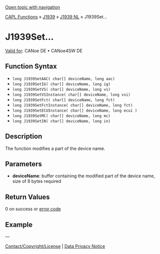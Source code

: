 [Open topic with navigation](../../../../../../CANoeDEFamily.htm#Topics/CAPLFunctions/J1939/J1939NodeLayer/Functions/CAPLfunctionJ1939Set.md)

[CAPL Functions](../../../CAPLfunctions.md) » [J1939](../../CAPLfunctionsJ1939StartPage.md) » [J1939 NL](../CAPLfunctionsJ1939NLOverview.md) » J1939Set...

# J1939Set...

[Valid for](../../../../Shared/FeatureAvailability.md):  CANoe DE • CANoe4SW DE

## Function Syntax

- `long J1939SetAAC( char[] deviceName, long aac)`
- `long J1939SetIG( char[] deviceName, long ig)`
- `long J1939SetVS( char[] deviceName, long vs)`
- `long J1939SetVSInstance( char[] deviceName, long vsi)`
- `long J1939SetFct( char[] deviceName, long fct)`
- `long J1939SetFctInstance( char[] deviceName, long fct)`
- `long J1939SetECUInstance( char[] deviceName, long ecui )`
- `long J1939SetMC( char[] deviceName, long mc)`
- `long J1939SetIN( char[] deviceName, long in)`

## Description

The function modifies a part of the device name.

## Parameters

- **deviceName**: buffer containing the modified part of the device name, size of 8 bytes required

## Return Values

0 on success or [error code](../CAPLfunctionsJ1939NLErrorCodes.md)

## Example

—

[Contact/Copyright/License](../../../../Shared/ContactCopyrightLicense.md) | [Data Privacy Notice](https://www.vector.com/int/en/company/get-info/privacy-policy/)
